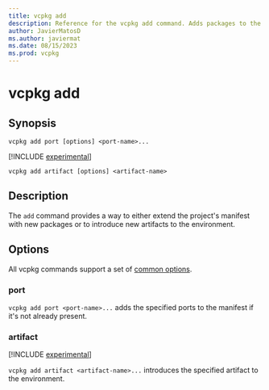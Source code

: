 ```yaml
---
title: vcpkg add
description: Reference for the vcpkg add command. Adds packages to the manifest or introduces new artifacts to the environment.
author: JavierMatosD
ms.author: javiermat
ms.date: 08/15/2023
ms.prod: vcpkg
---
```

# vcpkg add

## Synopsis

```console
vcpkg add port [options] <port-name>...
```

[!INCLUDE [experimental](../../includes/experimental.md)]
```console
vcpkg add artifact [options] <artifact-name>
```

## Description
The `add` command provides a way to either extend the project's manifest with new packages or to introduce new artifacts to the environment.

## Options

All vcpkg commands support a set of [common options](common-options.md).

### port
`vcpkg add port <port-name>...` adds the specified ports to the manifest if it's not already present.

### artifact
[!INCLUDE [experimental](../../includes/experimental.md)]

`vcpkg add artifact <artifact-name>...` introduces the specified artifact to the environment.
